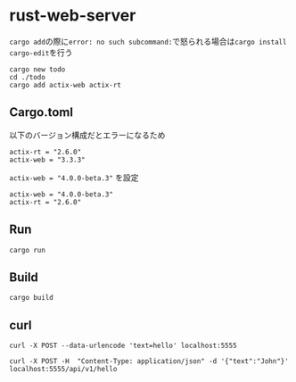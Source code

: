 # rust-web-server

`cargo add`の際に`error: no such subcommand:`で怒られる場合は`cargo install cargo-edit`を行う

```
cargo new todo
cd ./todo
cargo add actix-web actix-rt
```

## Cargo.toml

以下のバージョン構成だとエラーになるため

```
actix-rt = "2.6.0"
actix-web = "3.3.3"
```

`actix-web = "4.0.0-beta.3"` を設定

```
actix-web = "4.0.0-beta.3"
actix-rt = "2.6.0"
```

## Run

```
cargo run
```

## Build

```
cargo build
```

## curl

```
curl -X POST --data-urlencode 'text=hello' localhost:5555
```

```
curl -X POST -H  "Content-Type: application/json" -d '{"text":"John"}' localhost:5555/api/v1/hello
```